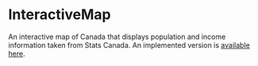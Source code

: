 # InteractiveMap
An interactive map of Canada that displays population and income information taken from Stats Canada.  An implemented version is [available here](http://jgbmichalski.com/projects/canada-interactive-map.html).
